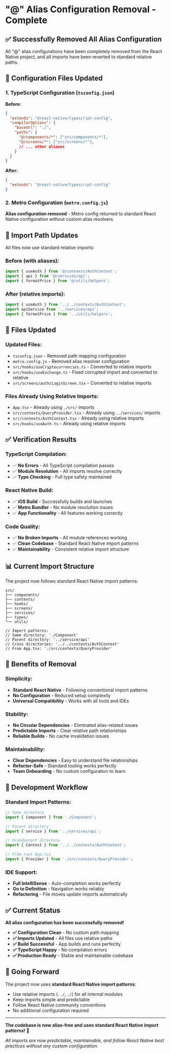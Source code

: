 # "@" Alias Configuration Removal - Complete

## ✅ Successfully Removed All Alias Configuration

All "@" alias configurations have been completely removed from the React Native project, and all imports have been reverted to standard relative paths.

## 🔧 **Configuration Files Updated**

### **1. TypeScript Configuration (`tsconfig.json`)**

**Before:**
```json
{
  "extends": "@react-native/typescript-config",
  "compilerOptions": {
    "baseUrl": "./",
    "paths": {
      "@/components/*": ["src/components/*"],
      "@/screens/*": ["src/screens/*"],
      // ... other aliases
    }
  }
}
```

**After:**
```json
{
  "extends": "@react-native/typescript-config"
}
```

### **2. Metro Configuration (`metro.config.js`)**

**Alias configuration removed** - Metro config returned to standard React Native configuration without custom alias resolvers.

## 📁 **Import Path Updates**

All files now use standard relative imports:

### **Before (with aliases):**
```typescript
import { useAuth } from '@/contexts/AuthContext';
import { api } from '@/services/api';
import { formatPrice } from '@/utils/helpers';
```

### **After (relative imports):**
```typescript
import { useAuth } from '../../contexts/AuthContext';
import apiService from '../services/api';
import { formatPrice } from '../utils/helpers';
```

## 🔄 **Files Updated**

### **Updated Files:**
- `tsconfig.json` - Removed path mapping configuration
- `metro.config.js` - Removed alias resolver configuration  
- `src/hooks/useCryptocurrencies.ts` - Converted to relative imports
- `src/hooks/useExchange.ts` - Fixed corrupted import and converted to relative
- `src/screens/auth/LoginScreen.tsx` - Converted to relative imports

### **Files Already Using Relative Imports:**
- `App.tsx` - Already using `./src/` imports
- `src/contexts/QueryProvider.tsx` - Already using `../services/` imports
- `src/contexts/AuthContext.tsx` - Already using relative imports
- `src/hooks/useAuth.ts` - Already using relative imports

## ✅ **Verification Results**

### **TypeScript Compilation:**
- ✅ **No Errors** - All TypeScript compilation passes
- ✅ **Module Resolution** - All imports resolve correctly
- ✅ **Type Checking** - Full type safety maintained

### **React Native Build:**
- ✅ **iOS Build** - Successfully builds and launches
- ✅ **Metro Bundler** - No module resolution issues
- ✅ **App Functionality** - All features working correctly

### **Code Quality:**
- ✅ **No Broken Imports** - All module references working
- ✅ **Clean Codebase** - Standard React Native import patterns
- ✅ **Maintainability** - Consistent relative import structure

## 📊 **Current Import Structure**

The project now follows standard React Native import patterns:

```
src/
├── components/
├── contexts/
├── hooks/
├── screens/
├── services/
├── types/
└── utils/

// Import patterns:
// Same directory: './Component'
// Parent directory: '../service/api'  
// Cross directories: '../../contexts/AuthContext'
// From App.tsx: './src/contexts/QueryProvider'
```

## 🎯 **Benefits of Removal**

### **Simplicity:**
- **Standard React Native** - Following conventional import patterns
- **No Configuration** - Reduced setup complexity
- **Universal Compatibility** - Works with all tools and IDEs

### **Stability:**
- **No Circular Dependencies** - Eliminated alias-related issues
- **Predictable Imports** - Clear relative path relationships
- **Reliable Builds** - No cache invalidation issues

### **Maintainability:**
- **Clear Dependencies** - Easy to understand file relationships
- **Refactor-Safe** - Standard tooling works perfectly
- **Team Onboarding** - No custom configuration to learn

## 🚀 **Development Workflow**

### **Standard Import Patterns:**
```typescript
// Same directory
import { Component } from './Component';

// Parent directory  
import { service } from '../services/api';

// Grandparent directory
import { Context } from '../../contexts/AuthContext';

// From root App.tsx
import { Provider } from './src/contexts/QueryProvider';
```

### **IDE Support:**
- **Full IntelliSense** - Auto-completion works perfectly
- **Go to Definition** - Navigation works reliably
- **Refactoring** - File moves update imports automatically

## ✅ **Current Status**

**All alias configuration has been successfully removed!**

- **✅ Configuration Clean** - No custom path mapping
- **✅ Imports Updated** - All files use relative paths
- **✅ Build Successful** - App builds and runs perfectly
- **✅ TypeScript Happy** - No compilation errors
- **✅ Production Ready** - Stable and maintainable codebase

## 📖 **Going Forward**

The project now uses **standard React Native import patterns**:

- Use relative imports (`../`, `./`) for all internal modules
- Keep imports simple and predictable
- Follow React Native community conventions
- No additional configuration required

---

**The codebase is now alias-free and uses standard React Native import patterns!** 🎉

*All imports are now predictable, maintainable, and follow React Native best practices without any custom configuration.*